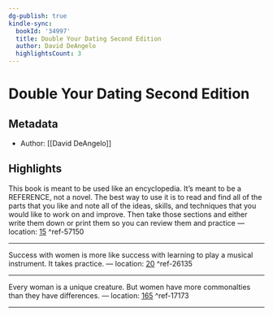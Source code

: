 ```yaml
---
dg-publish: true
kindle-sync:
  bookId: '34997'
  title: Double Your Dating Second Edition
  author: David DeAngelo
  highlightsCount: 3
---
```

# Double Your Dating Second Edition
## Metadata
* Author: [[David DeAngelo]]

## Highlights
This book is meant to be used like an encyclopedia. It’s meant to be a REFERENCE, not a novel. The best way to use it is to read and find all of the parts that you like and note all of the ideas, skills, and techniques that you would like to work on and improve. Then take those sections and either write them down or print them so you can review them and practice — location: [15]() ^ref-57150

---
Success with women is more like success with learning to play a musical instrument. It takes practice. — location: [20]() ^ref-26135

---
Every woman is a unique creature. But women have more commonalties than they have differences. — location: [165]() ^ref-17173

---
